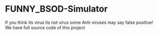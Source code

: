 # FUNNY_BSOD-Simulator
If you think its virus its not virus some Anti-viruses may say false positive! We have full source code of this project
